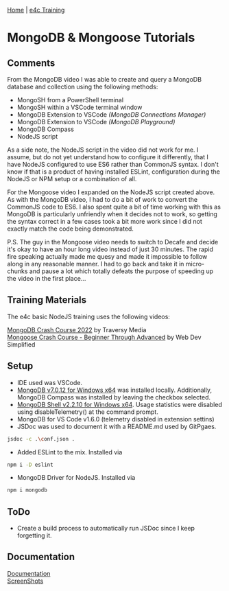[Home](/) \| [e4c Training](/e4cTraining)

# MongoDB & Mongoose Tutorials

## Comments

From the MongoDB video I was able to create and query a MongoDB database and collection using the following methods:

- MongoSH from a PowerShell terminal
- MongoSH within a VSCode terminal window
- MongoDB Extension to VSCode _(MongoDB Connections Manager)_
- MongoDB Extension to VSCode _(MongoDB Playground)_
- MongoDB Compass
- NodeJS script

As a side note, the NodeJS script in the video did not work for me.  I assume, but do not yet understand how to configure it differently, that I have NodeJS 
configured to use ES6 rather than CommonJS syntax.  I don't know if that is a product of having installed ESLint, configuration during the NodeJS or NPM setup or a
combination of all.

For the Mongoose video I expanded on the NodeJS script created above.  As with the MongoDB video, I had to do a bit of work to convert the CommonJS code to ES6.
I also spent quite a bit of time working with this as MongoDB is particularly unfriendly when it decides not to work, so getting the syntax correct in a few cases
took a bit more work since I did not exactly match the code being demonstrated.

P.S.  The guy in the Mongoose video needs to switch to Decafe and decide it's okay to have an hour long video instead of just 30 minutes.  The rapid fire speaking
actually made me quesy and made it impossible to follow along in any reasonable manner.  I had to go back and take it in micro-chunks and pause a lot which
totally defeats the purpose of speeding up the video in the first place... 

## Training Materials

The e4c basic NodeJS training uses the following videos: 

[MongoDB Crash Course 2022](https://www.youtube.com/watch?v=2QQGWYe7IDU) by Traversy Media<br>
[Mongoose Crash Course - Beginner Through Advanced](https://www.youtube.com/watch?v=DZBGEVgL2eE) by Web Dev Simplified

## Setup

- IDE used was VSCode.  
- [MongoDB v7.0.12 for Windows x64](https://www.mongodb.com/try/download/community) was installed locally.  Additionally, MongoDB Compass was installed by leaving the checkbox
selected.
- [MongoDB Shell v2.2.10 for Windows x64](https://www.mongodb.com/try/download/shell).  Usage statistics were disabled using disableTelemetry() at the command prompt.
- MongoDB for VS Code v1.6.0 (telemetry disabled in extension settins)
- JSDoc was used to document it with a README.md used by GitPgaes.  
```sh
jsdoc -c .\conf.json . 
```
- Added ESLint to the mix.  Installed via 
```sh
npm i -D eslint
```
- MongoDB Driver for NodeJS.  Installed via
```sh
npm i mongodb
```

## ToDo

 - Create a build process to automatically run JSDoc since I keep forgetting it.

## Documentation

[Documentation](./docs)<br>
[ScreenShots](./screenshots.md)
